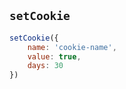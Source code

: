 ## `setCookie`

```javascript
setCookie({
    name: 'cookie-name',
    value: true,
    days: 30
})
```
